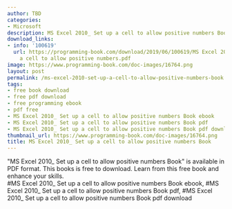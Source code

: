```yaml
---
author: TBD
categories:
- Microsoft
description: MS Excel 2010_ Set up a cell to allow positive numbers Book
download_links:
- info: '100619'
  url: https://programming-book.com/download/2019/06/100619/MS Excel 2010_ Set up
    a cell to allow positive numbers.pdf
image: https://www.programming-book.com/doc-images/16764.png
layout: post
permalink: /ms-excel-2010-set-up-a-cell-to-allow-positive-numbers-book.html
tags:
- free book download
- free pdf download
- free programming ebook
- pdf free
- MS Excel 2010_ Set up a cell to allow positive numbers Book ebook
- MS Excel 2010_ Set up a cell to allow positive numbers Book pdf
- MS Excel 2010_ Set up a cell to allow positive numbers Book pdf download
thumbnail_url: https://www.programming-book.com/doc-images/16764.png
title: MS Excel 2010_ Set up a cell to allow positive numbers Book
---
```


 
<div class="item-desc text-justify">
  "MS Excel 2010_ Set up a cell to allow positive numbers Book" is available in PDF format. This books is free to download. Learn from this free book and enhance your skills.
  <br>
  #MS Excel 2010_ Set up a cell to allow positive numbers Book ebook, #MS Excel 2010_ Set up a cell to allow positive numbers Book pdf, #MS Excel 2010_ Set up a cell to allow positive numbers Book pdf download
</div>